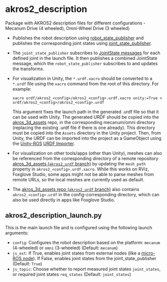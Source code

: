 # akros2_description
Package with AKROS2 description files for different configurations - Mecanum Drive (4 wheeled), Omni-Wheel Drive (3 wheeled)

* Publishes the robot description using [robot_state_publisher](https://github.com/ros/robot_state_publisher) and publishes the corresponding joint states using [joint_state_publisher](https://github.com/ros/joint_state_publisher). 
* The ```joint_state_publisher``` subscribes to [JointState messages](https://docs.ros2.org/foxy/api/sensor_msgs/msg/JointState.html) for each defined joint in the launch file. It then publishes a combined JointState message, which the ```robot_state_publisher``` subscribes to and updates the transforms.
* For visualization in Unity, the ```*.urdf.xacro``` should be converted to a ```*.urdf``` file using the ```xacro``` command from the root of this directory. For example:
  
  ```
  xacro urdf/akros2_<config>/akros2_<config>.urdf.xacro unity:=True > urdf/akros2_<config>/akros2_<config>.urdf
  ```
  This argument fixes the launch path in the generated .urdf file so that it can be used with Unity. The generated URDF should be copied into the [akros_3d_assets](https://github.com/adityakamath/akros_3d_assets/tree/akros2_urdf) repo, in the corresponding mecanum/omni directory (replacing the existing .urdf file if there is one already). This directory must be copied into the ```Assets``` directory in the Unity project. Then, from Unity, the URDF can be imported into the project as a GameObject using the [Unity-ROS](https://github.com/Unity-Technologies/Unity-Robotics-Hub) [URDF Importer](https://github.com/Unity-Technologies/URDF-Importer#integrate-urdf-importer-into-unity-project).
* For visualization on other tools/apps (other than Unity), meshes can also be referenced from the corresponding directory of a remote repository [akros_3d_assets (```akros2_urdf``` branch)](https://github.com/adityakamath/akros_3d_assets/tree/akros2_urdf) by updating the ```mesh_path``` property in ```akros2_<config>.urdf.xacro```. While this works on RViz, Foxglove Studio, some apps might not be able to parse meshes from remote URLs, so the local meshes are currently used as default.
* The [akros_3d_assets repo (```akros2_urdf``` branch)](https://github.com/adityakamath/akros_3d_assets/tree/akros2_urdf) also contains ```akros2_<config>.urdf``` in the config-corresponding directory, which can also be used directly in apps like Foxglove Studio.

## akros2_description_launch.py
This is the main launch file and is configured using the following launch arguments:

* ```config```: Configures the robot description based on the platform: ```mecanum``` (4-wheeled) or ```omni``` (3-wheeled) (Default: ```mecanum```)
* ```js_ext```: If True, enables joint states from external nodes (like a [micro-ROS node](https://github.com/adityakamath/akros2_firmware/tree/akros2_humble)). If False, enables joint states from the joint_state_publisher (Default: ```True```)
* ```js_topic```: Choose whether to report measured joint states ```joint_states```, or required joint states ```req_states``` (Default: ```joint_states```)


